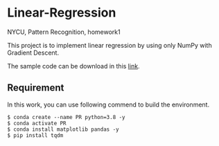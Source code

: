 # Linear-Regression
NYCU, Pattern Recognition, homework1 

This project is to implement linear regression by using only NumPy with Gradient Descent.

The sample code can be download in this [link](https://github.com/NCTU-VRDL/CS_AT0828/tree/main/HW1).

## Requirement

In this work, you can use following commend to build the environment.

```bash=
$ conda create --name PR python=3.8 -y
$ conda activate PR
$ conda install matplotlib pandas -y
$ pip install tqdm
```
